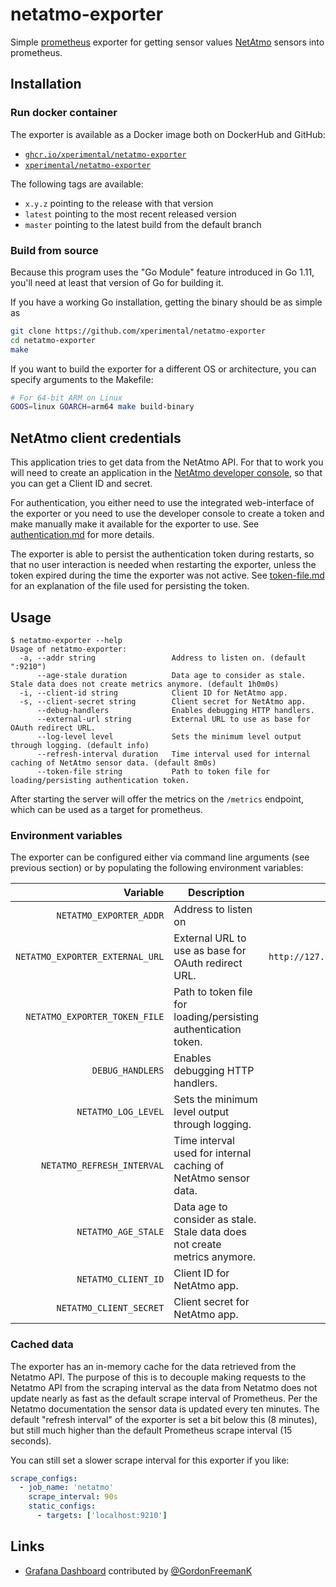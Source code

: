 # netatmo-exporter

Simple [prometheus](https://prometheus.io) exporter for getting sensor values [NetAtmo](https://www.netatmo.com) sensors into prometheus.

## Installation

### Run docker container

The exporter is available as a Docker image both on DockerHub and GitHub:

- [`ghcr.io/xperimental/netatmo-exporter`](https://github.com/xperimental/netatmo-exporter/pkgs/container/netatmo-exporter)
- [`xperimental/netatmo-exporter`](https://hub.docker.com/r/xperimental/netatmo-exporter/)

The following tags are available:

- `x.y.z` pointing to the release with that version
- `latest` pointing to the most recent released version
- `master` pointing to the latest build from the default branch

### Build from source

Because this program uses the "Go Module" feature introduced in Go 1.11, you'll need at least that version of Go for building it.

If you have a working Go installation, getting the binary should be as simple as

```bash
git clone https://github.com/xperimental/netatmo-exporter
cd netatmo-exporter
make
```

If you want to build the exporter for a different OS or architecture, you can specify arguments to the Makefile:

```bash
# For 64-bit ARM on Linux
GOOS=linux GOARCH=arm64 make build-binary
```

## NetAtmo client credentials

This application tries to get data from the NetAtmo API. For that to work you will need to create an application in the [NetAtmo developer console](https://dev.netatmo.com/apps/), so that you can get a Client ID and secret.

For authentication, you either need to use the integrated web-interface of the exporter or you need to use the developer console to create a token and make manually make it available for the exporter to use. See [authentication.md](/doc/authentication.md) for more details.

The exporter is able to persist the authentication token during restarts, so that no user interaction is needed when restarting the exporter, unless the token expired during the time the exporter was not active. See [token-file.md](/doc/token-file.md) for an explanation of the file used for persisting the token.

## Usage

```plain
$ netatmo-exporter --help
Usage of netatmo-exporter:
  -a, --addr string                 Address to listen on. (default ":9210")
      --age-stale duration          Data age to consider as stale. Stale data does not create metrics anymore. (default 1h0m0s)
  -i, --client-id string            Client ID for NetAtmo app.
  -s, --client-secret string        Client secret for NetAtmo app.
      --debug-handlers              Enables debugging HTTP handlers.
      --external-url string         External URL to use as base for OAuth redirect URL.
      --log-level level             Sets the minimum level output through logging. (default info)
      --refresh-interval duration   Time interval used for internal caching of NetAtmo sensor data. (default 8m0s)
      --token-file string           Path to token file for loading/persisting authentication token.
```

After starting the server will offer the metrics on the `/metrics` endpoint, which can be used as a target for prometheus.

### Environment variables

The exporter can be configured either via command line arguments (see previous section) or by populating the following environment variables:

|                        Variable | Description                                                                |                 Default |
|--------------------------------:|----------------------------------------------------------------------------|------------------------:|
|         `NETATMO_EXPORTER_ADDR` | Address to listen on                                                       |                 `:9210` |
| `NETATMO_EXPORTER_EXTERNAL_URL` | External URL to use as base for OAuth redirect URL.                        | `http://127.0.0.1:9210` |
|   `NETATMO_EXPORTER_TOKEN_FILE` | Path to token file for loading/persisting authentication token.            |                         |
|                `DEBUG_HANDLERS` | Enables debugging HTTP handlers.                                           |                         |
|             `NETATMO_LOG_LEVEL` | Sets the minimum level output through logging.                             |                  `info` |
|      `NETATMO_REFRESH_INTERVAL` | Time interval used for internal caching of NetAtmo sensor data.            |                    `8m` |
|             `NETATMO_AGE_STALE` | Data age to consider as stale. Stale data does not create metrics anymore. |                    `1h` |
|             `NETATMO_CLIENT_ID` | Client ID for NetAtmo app.                                                 |                         |
|         `NETATMO_CLIENT_SECRET` | Client secret for NetAtmo app.                                             |                         |

### Cached data

The exporter has an in-memory cache for the data retrieved from the Netatmo API. The purpose of this is to decouple making requests to the Netatmo API from the scraping interval as the data from Netatmo does not update nearly as fast as the default scrape interval of Prometheus. Per the Netatmo documentation the sensor data is updated every ten minutes. The default "refresh interval" of the exporter is set a bit below this (8 minutes), but still much higher than the default Prometheus scrape interval (15 seconds).

You can still set a slower scrape interval for this exporter if you like:

```yml
scrape_configs:
  - job_name: 'netatmo'
    scrape_interval: 90s
    static_configs:
      - targets: ['localhost:9210']
```

## Links

- [Grafana Dashboard](https://grafana.com/grafana/dashboards/13672) contributed by [@GordonFreemanK](https://github.com/GordonFreemanK)
